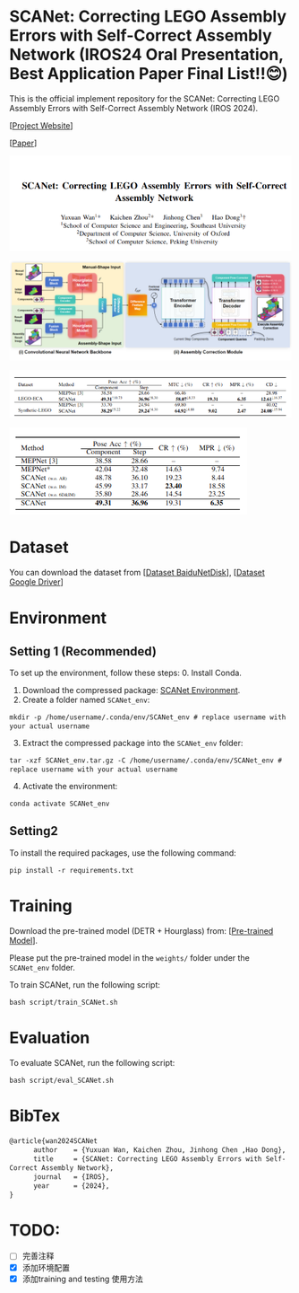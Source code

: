 # SCANet: Correcting LEGO Assembly Errors with Self-Correct Assembly Network (IROS24 Oral Presentation, Best Application Paper Final List!!😊)


This is the official implement repository for the SCANet: Correcting LEGO Assembly Errors with Self-Correct Assembly Network (IROS 2024).

[[Project Website](https://scanet-iros2024.github.io/)]

[[Paper](https://arxiv.org/abs/2403.18195)]

![img.png](./images/img.png)


![img_1.png](./images/img_1.png)

![img_3.png](./images/img_3.png)

![img_4.png](./images/img_4.png)


# Dataset

You can download the dataset from [[Dataset BaiduNetDisk](https://pan.baidu.com/s/1olngW0dnYMggK9RkohBZ-w?pwd=ard7)], 
[[Dataset Google Driver](https://drive.google.com/file/d/1gbLhaOiUsnfuYrKHe5TAd3IlUteya267/view?usp=drive_link)] 


# Environment
## Setting 1 (Recommended)
To set up the environment, follow these steps:
0. Install Conda.
1. Download the compressed package: [SCANet Environment](https://drive.google.com/file/d/1XQptIuDqBNVSZcVshG1X_ZzR2rHArmoN/view?usp=drive_link).
2. Create a folder named `SCANet_env`:
```shell
mkdir -p /home/username/.conda/env/SCANet_env # replace username with your actual username
```
3. Extract the compressed package into the `SCANet_env` folder:
```shell
tar -xzf SCANet_env.tar.gz -C /home/username/.conda/env/SCANet_env # replace username with your actual username
```
4. Activate the environment:
```shell
conda activate SCANet_env
```
## Setting2
To install the required packages, use the following command:
```shell
pip install -r requirements.txt
```

# Training
Download the pre-trained model (DETR + Hourglass) from: [[Pre-trained Model](https://drive.google.com/file/d/1HMPtxH1gLG4ON8t7RIyTpLAb-SpwqSkm/view?usp=sharing)].

Please put the pre-trained model in the `weights/` folder under the `SCANet_env` folder.

To train SCANet, run the following script:
```shell
bash script/train_SCANet.sh
```

# Evaluation
To evaluate SCANet, run the following script:

```shell
bash script/eval_SCANet.sh
```


# BibTex
```text
@article{wan2024SCANet
      author    = {Yuxuan Wan, Kaichen Zhou, Jinhong Chen ,Hao Dong},
      title     = {SCANet: Correcting LEGO Assembly Errors with Self-Correct Assembly Network},
      journal   = {IROS},
      year      = {2024},
}
```

# TODO:
- [ ] 完善注释
- [x] 添加环境配置
- [x] 添加training and testing 使用方法
